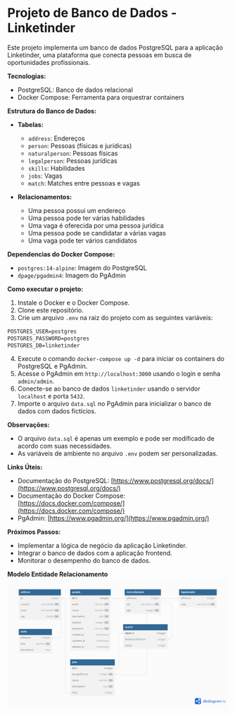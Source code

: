 # Projeto de Banco de Dados - Linketinder

Este projeto implementa um banco de dados PostgreSQL para a aplicação Linketinder, uma plataforma que conecta pessoas em busca de oportunidades profissionais.

**Tecnologias:**

* PostgreSQL: Banco de dados relacional
* Docker Compose: Ferramenta para orquestrar containers

**Estrutura do Banco de Dados:**

* **Tabelas:**
    * `address`: Endereços
    * `person`: Pessoas (físicas e jurídicas)
    * `naturalperson`: Pessoas físicas
    * `legalperson`: Pessoas jurídicas
    * `skills`: Habilidades
    * `jobs`: Vagas
    * `match`: Matches entre pessoas e vagas

* **Relacionamentos:**
    * Uma pessoa possui um endereço
    * Uma pessoa pode ter várias habilidades
    * Uma vaga é oferecida por uma pessoa jurídica
    * Uma pessoa pode se candidatar a várias vagas
    * Uma vaga pode ter vários candidatos

**Dependencias do Docker Compose:**

* `postgres:14-alpine`: Imagem do PostgreSQL
* `dpage/pgadmin4`: Imagem do PgAdmin

**Como executar o projeto:**

1. Instale o Docker e o Docker Compose.
2. Clone este repositório.
3. Crie um arquivo `.env` na raiz do projeto com as seguintes variáveis:

```
POSTGRES_USER=postgres
POSTGRES_PASSWORD=postgres
POSTGRES_DB=linketinder
```

4. Execute o comando `docker-compose up -d` para iniciar os containers do PostgreSQL e PgAdmin.
5. Acesse o PgAdmin em `http://localhost:3000` usando o login e senha `admin/admin`.
6. Conecte-se ao banco de dados `linketinder` usando o servidor `localhost` e porta `5432`.
7. Importe o arquivo `data.sql` no PgAdmin para inicializar o banco de dados com dados fictícios.

**Observações:**

* O arquivo `data.sql` é apenas um exemplo e pode ser modificado de acordo com suas necessidades.
* As variáveis de ambiente no arquivo `.env` podem ser personalizadas.

**Links Úteis:**

* Documentação do PostgreSQL: [https://www.postgresql.org/docs/](https://www.postgresql.org/docs/)
* Documentação do Docker Compose: [https://docs.docker.com/compose/](https://docs.docker.com/compose/)
* PgAdmin: [https://www.pgadmin.org/](https://www.pgadmin.org/)

**Próximos Passos:**

* Implementar a lógica de negócio da aplicação Linketinder.
* Integrar o banco de dados com a aplicação frontend.
* Monitorar o desempenho do banco de dados.

**Modelo Entidade Relacionamento**
![alt text](Untitled.png)